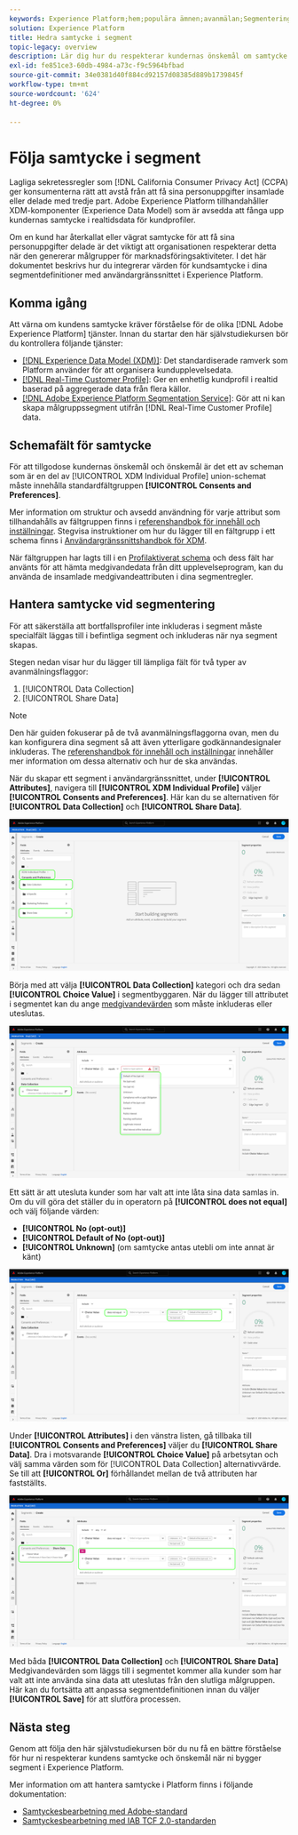 ```yaml
---
keywords: Experience Platform;hem;populära ämnen;avanmälan;Segmentering;Segmenteringstjänst;segmenteringstjänst;hedersavanmälan;avanmälan;avanmälan;avanmälan;medgivande;dela;samla;
solution: Experience Platform
title: Hedra samtycke i segment
topic-legacy: overview
description: Lär dig hur du respekterar kundernas önskemål om samtycke vid insamling och delning av personuppgifter i segmentåtgärder.
exl-id: fe851ce3-60db-4984-a73c-f9c5964bfbad
source-git-commit: 34e0381d40f884cd92157d08385d889b1739845f
workflow-type: tm+mt
source-wordcount: '624'
ht-degree: 0%

---
```


# Följa samtycke i segment

Lagliga sekretessregler som [!DNL California Consumer Privacy Act] (CCPA) ger konsumenterna rätt att avstå från att få sina personuppgifter insamlade eller delade med tredje part. Adobe Experience Platform tillhandahåller XDM-komponenter (Experience Data Model) som är avsedda att fånga upp kundernas samtycke i realtidsdata för kundprofiler.

Om en kund har återkallat eller vägrat samtycke för att få sina personuppgifter delade är det viktigt att organisationen respekterar detta när den genererar målgrupper för marknadsföringsaktiviteter. I det här dokumentet beskrivs hur du integrerar värden för kundsamtycke i dina segmentdefinitioner med användargränssnittet i Experience Platform.

## Komma igång

Att värna om kundens samtycke kräver förståelse för de olika [!DNL Adobe Experience Platform] tjänster. Innan du startar den här självstudiekursen bör du kontrollera följande tjänster:

* [[!DNL Experience Data Model (XDM)]](../xdm/home.md): Det standardiserade ramverk som Platform använder för att organisera kundupplevelsedata.
* [[!DNL Real-Time Customer Profile]](../profile/home.md): Ger en enhetlig kundprofil i realtid baserad på aggregerade data från flera källor.
* [[!DNL Adobe Experience Platform Segmentation Service]](./home.md): Gör att ni kan skapa målgruppssegment utifrån [!DNL Real-Time Customer Profile] data.

## Schemafält för samtycke

För att tillgodose kundernas önskemål och önskemål är det ett av scheman som är en del av [!UICONTROL XDM Individual Profile] union-schemat måste innehålla standardfältgruppen **[!UICONTROL Consents and Preferences]**.

Mer information om struktur och avsedd användning för varje attribut som tillhandahålls av fältgruppen finns i [referenshandbok för innehåll och inställningar](../xdm/field-groups/profile/consents.md). Stegvisa instruktioner om hur du lägger till en fältgrupp i ett schema finns i [Användargränssnittshandbok för XDM](../xdm/ui/resources/schemas.md#add-field-groups).

När fältgruppen har lagts till i en [Profilaktiverat schema](../xdm/ui/resources/schemas.md#profile) och dess fält har använts för att hämta medgivandedata från ditt upplevelseprogram, kan du använda de insamlade medgivandeattributen i dina segmentregler.

## Hantera samtycke vid segmentering

För att säkerställa att bortfallsprofiler inte inkluderas i segment måste specialfält läggas till i befintliga segment och inkluderas när nya segment skapas.

Stegen nedan visar hur du lägger till lämpliga fält för två typer av avanmälningsflaggor:

1. [!UICONTROL Data Collection]
1. [!UICONTROL Share Data]

>[!NOTE]
>
>Den här guiden fokuserar på de två avanmälningsflaggorna ovan, men du kan konfigurera dina segment så att även ytterligare godkännandesignaler inkluderas. The [referenshandbok för innehåll och inställningar](../xdm/field-groups/profile/consents.md) innehåller mer information om dessa alternativ och hur de ska användas.

När du skapar ett segment i användargränssnittet, under **[!UICONTROL Attributes]**, navigera till **[!UICONTROL XDM Individual Profile]** väljer **[!UICONTROL Consents and Preferences]**. Här kan du se alternativen för **[!UICONTROL Data Collection]** och **[!UICONTROL Share Data]**.

![](./images/opt-outs/consents.png)

Börja med att välja **[!UICONTROL Data Collection]** kategori och dra sedan **[!UICONTROL Choice Value]** i segmentbyggaren. När du lägger till attributet i segmentet kan du ange [medgivandevärden](../xdm/field-groups/profile/consents.md#choice-values) som måste inkluderas eller uteslutas.

![](./images/opt-outs/consent-values.png)

Ett sätt är att utesluta kunder som har valt att inte låta sina data samlas in. Om du vill göra det ställer du in operatorn på **[!UICONTROL does not equal]** och välj följande värden:

* **[!UICONTROL No (opt-out)]**
* **[!UICONTROL Default of No (opt-out)]**
* **[!UICONTROL Unknown]** (om samtycke antas utebli om inte annat är känt)

![](./images/opt-outs/collect.png)

Under **[!UICONTROL Attributes]** i den vänstra listen, gå tillbaka till **[!UICONTROL Consents and Preferences]** väljer du **[!UICONTROL Share Data]**. Dra i motsvarande **[!UICONTROL Choice Value]** på arbetsytan och välj samma värden som för [!UICONTROL Data Collection] alternativvärde. Se till att **[!UICONTROL Or]** förhållandet mellan de två attributen har fastställts.

![](./images/opt-outs/share.png)

Med båda **[!UICONTROL Data Collection]** och **[!UICONTROL Share Data]** Medgivandevärden som läggs till i segmentet kommer alla kunder som har valt att inte använda sina data att uteslutas från den slutliga målgruppen. Här kan du fortsätta att anpassa segmentdefinitionen innan du väljer **[!UICONTROL Save]** för att slutföra processen.

## Nästa steg

Genom att följa den här självstudiekursen bör du nu få en bättre förståelse för hur ni respekterar kundens samtycke och önskemål när ni bygger segment i Experience Platform.

Mer information om att hantera samtycke i Platform finns i följande dokumentation:

* [Samtyckesbearbetning med Adobe-standard](../landing/governance-privacy-security/consent/adobe/overview.md)
* [Samtyckesbearbetning med IAB TCF 2.0-standarden](../landing/governance-privacy-security/consent/iab/overview.md)